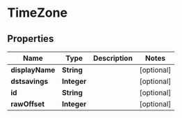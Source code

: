 
# TimeZone

## Properties
Name | Type | Description | Notes
------------ | ------------- | ------------- | -------------
**displayName** | **String** |  |  [optional]
**dstsavings** | **Integer** |  |  [optional]
**id** | **String** |  |  [optional]
**rawOffset** | **Integer** |  |  [optional]



